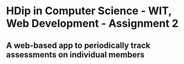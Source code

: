 # HDip in Computer Science - WIT, Web Development - Assignment 2

## A web-based app to periodically track assessments on individual members